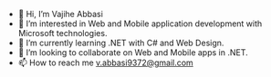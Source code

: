 - 👋 Hi, I’m Vajihe Abbasi
- 👀 I’m interested in Web and Mobile application development with Microsoft technologies. 
- 🌱 I’m currently learning .NET with C# and Web Design. 
- 💞️ I’m looking to collaborate on Web and Mobile apps in .NET.
- 📫 How to reach me v.abbasi9372@gmail.com
